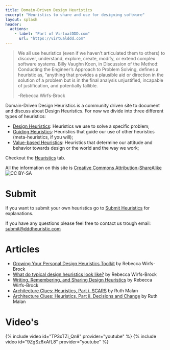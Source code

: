 ```yaml
---
title: Domain-Driven Design Heuristics
excerpt: "Heuristics to share and use for designing software"
layout: splash
header:
  actions:
    - label: "Part of VirtualDDD.com"
      url: "https://virtualddd.com"
---
```


> We all use heuristics (even if we haven’t articulated them to others) to discover, understand, explore, create, modify, or extend complex software systems. Billy Vaughn Koen, in Discussion of the Method: Conducting the Engineer’s Approach to Problem Solving, defines a heuristic as, “anything that provides a plausible aid or direction in the solution of a problem but is in the final analysis unjustified, incapable of justification, and potentially fallible.
>
> -Rebecca Wirfs-Brock

Domain-Driven Design Heuristics is a community driven site to document and discuss about Design Heuristics. For now we divide into three different types of heuristics:

* [Design Heuristics](/design-heuristics): Heuristics we use to solve a specific problem;
* [Guiding Heuristics](/guiding-heuristics): Heuristics that guide our use of other heuristics (meta-heuristics, if you will);
* [Value-based Heuristics](value-based-heuristics): Heuristics that determine our attitude and behavior towards design or the world and the way we work;

Checkout the [Heuristics](/heuristics) tab.

All the information on this site is [Creative Commons Attribution-ShareAlike](https://creativecommons.org/licenses/by-sa/4.0/)   
![CC BY-SA](https://licensebuttons.net/l/by-sa/3.0/88x31.png)

# Submit

If you want to submit your own heuristics go to [Submit Heuristics](/submit) for explanations.

If you have any questions please feel free to contact us trough email: submit@dddheuristic.com

# Articles

* [Growing Your Personal Design Heuristics Toolkit](http://wirfs-brock.com/blog/2019/03/20/growing-your-personal-design-heuristics/) by Rebecca Wirfs-Brock
* [What do typical design heuristics look like?](http://wirfs-brock.com/blog/2019/04/04/what-do-typical-design-heuristics-look/) by Rebecca Wirfs-Brock
* [Writing, Remembering, and Sharing Design Heuristics](http://wirfs-brock.com/blog/2019/04/12/writing/) by Rebecca Wirfs-Brock
* [Architecture Clues: Heuristics, Part i. SCARS](https://www.linkedin.com/pulse/architecture-clues-heuristics-part-i-scars-ruth-malan/) by Ruth Malan
* [Architecture Clues: Heuristics, Part ii. Decisions and Change](https://www.linkedin.com/pulse/architecture-clues-heuristics-part-ii-decisions-change-ruth-malan/) by Ruth Malan


# Video's
{% include video id="TP3xTZi_Qn8" provider="youtube" %}
{% include video id="9ZgSz6xAfL8" provider="youtube" %}
